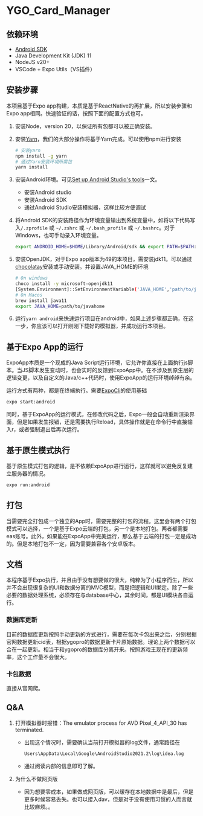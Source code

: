 # YGO_Card_Manager 

## 依赖环境

* [Android SDK](https://developer.android.com/)
* Java Development Kit (JDK) 11
* NodeJS v20+
* VSCode + Expo Utils（VS插件）

## 安装步骤

本项目基于Expo app构建，本质是基于ReactNative的再扩展，所以安装步骤和Expo app相同。快速验证的话，按照下面的配置方式也可。

1. 安装Node，version 20，以保证所有包都可以被正确安装。

2. 安装[Yarn](https://yarnpkg.com/)，我们的大部分操作将基于Yarn完成。可以使用npm进行安装

    ```sh
    # 安装yarn
    npm install -g yarn
    # 通过Yarn安装环境所需包 
    yarn install
    ```

3. 安装Android环境。可见[Set up Android Studio's tools](https://docs.expo.dev/workflow/android-studio-emulator/)一文。
    * 安装Android studio
    * 安装Android SDK
    * 通过Android Studio安装模拟器，这样比较方便调试

4. 将Android SDK的安装路径作为环境变量输出到系统变量中，如将以下代码写入`/.zprofile` 或 `~/.zshrc` 或 `~/.bash_profile`  或 `~/.bashrc`。对于Windows，也可手动录入环境变量。

    ```sh
    export ANDROID_HOME=$HOME/Library/Android/sdk && export PATH=$PATH:$ANDROID_HOME/emulator && export PATH=$PATH:$ANDROID_HOME/platform-tools
    ```
5. 安装OpenJDK，对于Expo app版本为49的本项目，需安装jdk11。可以通过[chocolatay](https://docs.chocolatey.org/en-us/choco/setup)安装或手动安装。并设置JAVA_HOME的环境
    ```sh
    # On windows
    choco install -y microsoft-openjdk11
    [System.Environment]::SetEnvironmentVariable('JAVA_HOME','path/to/javahome')
    # On Macos
    brew install java11
    export JAVA_HOME=path/to/javahome
    ```
6. 运行`yarn android`来快速运行项目在android中，如果上述步骤都正确，在这一步，你应该可以打开刚刚下载好的模拟器，并成功运行本项目。


## 基于Expo App的运行

ExpoApp本质是一个现成的Java Script运行环境，它允许你直接在上面执行js脚本。当JS脚本发生变动时，也会实时的反馈到ExpoApp中。在不涉及到原生层的逻辑变更，以及自定义的Java/c++代码时，使用ExpoApp的运行环境绰绰有余。

运行方式有两种，都是在终端执行。需要[ExpoCli](https://docs.expo.dev/more/expo-cli/)的使用基础
```sh
expo start:android
```
同时，基于ExpoApp的运行模式，在修改代码之后，Expo一般会自动重新渲染界面，但是如果发生报错，还是需要执行Reload，具体操作就是在命令行中直接输入r，或者强制退出后再次运行。

## 基于原生模式执行

基于原生模式打包的逻辑，是不依赖ExpoApp进行运行，这样就可以避免反复建立服务器的情况。

```sh
expo run:android
```
## 打包

当需要完全打包成一个独立的App时，需要完整的打包的流程。这里会有两个打包模式可以选择，一个是基于Expo云端的打包，另一个是本地打包。两者都需要eas账号。此外，如果能在ExpoApp中完美运行，那么基于云端的打包一定是成功的。但是本地打包不一定，因为需要兼容各个安卓版本。

## 文档

本程序基于Expo执行，并且由于没有想要做的很大，纯粹为了小程序而生，所以并不会出现很复杂的UI和数据分离的MVC模型，而是把逻辑和UI绑定。除了一些必要的数据处理系统，必须存在与database中心，其余时间，都是UI模块各自运行。

### 数据库更新

目前的数据库更新按照手动更新的方式进行，需要在每次卡包出来之后，分别根据官网数据更新cid表，根据ygopro的数据更新卡片原始数据。理论上两个数据可以合在一起更新。相当于和ygopro的数据库分离开来。按照游戏王现在的更新频率，这个工作量不会很大。

### 卡包数据

直接从官网爬。


## Q&A


1. 打开模拟器时报错：The emulator process for AVD Pixel_4_API_30 has terminated.

   * 出现这个情况时，需要确认当前打开模拟器的log文件，通常路径在
       ```sh
       Users\AppData\Local\Google\AndroidStudio2021.2\log\idea.log
       ```
   * 通过阅读内部的信息即可了解。

2. 为什么不做网页版

   * 因为想要零成本，如果做成网页版，可以缓存在本地数据中是最后，但是更多时候容易丢失。也可以接入dav，但是对于没有使用习惯的人而言就比较麻烦。。
